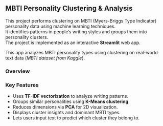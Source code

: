 <h2>MBTI Personality Clustering & Analysis</h2>

<p>
This project performs clustering on MBTI (Myers-Briggs Type Indicator) personality data using machine learning techniques.<br>
It identifies patterns in people’s writing styles and groups them into personality clusters.<br>
The project is implemented as an interactive <strong>Streamlit</strong> web app.
</p>

<p>
This app analyzes MBTI personality types using clustering on real-world text data 
(<em>MBTI dataset from Kaggle</em>).
</p>

<h3>Overview</h3>

<h3>Key Features</h3>

<ul>
  <li>Uses <strong>TF-IDF vectorization</strong> to analyze writing patterns.</li>
  <li>Groups similar personalities using <strong>K-Means clustering</strong>.</li>
  <li>Reduces dimensions via <strong>PCA</strong> for 2D visualization.</li>
  <li>Displays cluster insights and dominant MBTI types.</li>
  <li>Lets users input text to predict which cluster they belong to.</li>
</ul>

